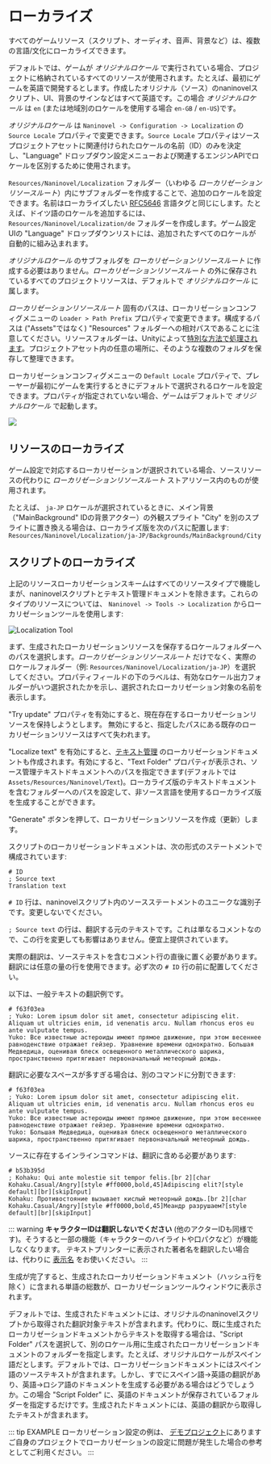 # ローカライズ

すべてのゲームリソース（スクリプト、オーディオ、音声、背景など）は、複数の言語/文化にローカライズできます。

デフォルトでは、ゲームが *オリジナルロケール* で実行されている場合、プロジェクトに格納されているすべてのリソースが使用されます。たとえば、最初にゲームを英語で開発するとします。作成したオリジナル（ソース）のnaninovelスクリプト、UI、背景のサインなどはすべて英語です。この場合 *オリジナルロケール* は `en` (または地域別のロケールを使用する場合 `en-GB` / `en-US`)です。

*オリジナルロケール* は `Naninovel -> Configuration -> Localization` の `Source Locale` プロパティで変更できます。`Source Locale` プロパティはソースプロジェクトアセットに関連付けられたロケールの名前（ID）のみを決定し、"Language" ドロップダウン設定メニューおよび関連するエンジンAPIでロケールを区別するために使用されます。

`Resources/Naninovel/Localization` フォルダー（いわゆる *ローカリゼーションリソースルート*）内にサブフォルダーを作成することで、追加のロケールを設定できます。名前はローカライズしたい [RFC5646](https://gist.github.com/Elringus/db90d9c74f13c00fa35131e61d1b73cb) 言語タグと同じにします。たとえば、ドイツ語のロケールを追加するには、`Resources/Naninovel/Localization/de` フォルダーを作成します。ゲーム設定UIの "Language" ドロップダウンリストには、追加されたすべてのロケールが自動的に組み込まれます。

*オリジナルロケール* のサブフォルダを *ローカリゼーションリソースルート* に作成する必要はありません。*ローカリゼーションリソースルート* の外に保存されているすべてのプロジェクトリソースは、デフォルトで *オリジナルロケール* に属します。

*ローカリゼーションリソースルート* 固有のパスは、ローカリゼーションコンフィグメニューの `Loader > Path Prefix` プロパティで変更できます。構成するパスは ("Assets"ではなく) "Resources" フォルダーへの相対パスであることに注意してください。リソースフォルダーは、Unityによって[特別な方法で処理されます](https://docs.unity3d.com/Manual/LoadingResourcesatRuntime.html)。プロジェクトアセット内の任意の場所に、そのような複数のフォルダを保存して整理できます。

ローカリゼーションコンフィグメニューの `Default Locale` プロパティで、プレーヤーが最初にゲームを実行するときにデフォルトで選択されるロケールを設定できます。プロパティが指定されていない場合、ゲームはデフォルトで *オリジナルロケール* で起動します。

![](https://i.gyazo.com/fb50a8c5f5fa6624105f8eeca6a7523e.png)

## リソースのローカライズ

ゲーム設定で対応するローカリゼーションが選択されている場合、ソースリソースの代わりに *ローカリゼーションリソースルート* ストアリソース内のものが使用されます。

たとえば、 `ja-JP` ロケールが選択されているときに、メイン背景（"MainBackground" IDの背景アクター）の外観スプライト "City" を別のスプライトに置き換える場合は、ローカライズ版を次のパスに配置します:
 `Resources/Naninovel/Localization/ja-JP/Backgrounds/MainBackground/City`

## スクリプトのローカライズ

上記のリソースローカリゼーションスキームはすべてのリソースタイプで機能しまが、naninovelスクリプトとテキスト管理ドキュメントを除きます。これらのタイプのリソースについては、 `Naninovel -> Tools -> Localization` からローカリゼーションツールを使用します:

![Localization Tool](https://i.gyazo.com/5c6b023cbf4617f44102593f13131571.png)

まず、生成されたローカリゼーションリソースを保存するロケールフォルダーへのパスを選択します。*ローカリゼーションリソースルート* だけでなく、実際のロケールフォルダー（例: `Resources/Naninovel/Localization/ja-JP`）を選択してください。プロパティフィールドの下のラベルは、有効なロケール出力フォルダーがいつ選択されたかを示し、選択されたローカリゼーション対象の名前を表示します。

"Try update" プロパティを有効にすると、現在存在するローカリゼーションリソースを保持しようとします。 無効にすると、指定したパスにある既存のローカリゼーションリソースはすべて失われます。

"Localize text" を有効にすると、[テキスト管理](/ja/guide/managed-text) のローカリゼーションドキュメントも作成されます。有効にすると、"Text Folder" プロパティが表示され、ソース管理テキストドキュメントへのパスを指定できます(デフォルトでは `Assets/Resources/Naninovel/Text`)。ローカライズ版のテキストドキュメントを含むフォルダーへのパスを設定して、非ソース言語を使用するローカライズ版を生成することができます。

"Generate" ボタンを押して、ローカリゼーションリソースを作成（更新）します。

スクリプトのローカリゼーションドキュメントは、次の形式のステートメントで構成されています:

```nani
# ID
; Source text
Translation text
```

`# ID` 行は、naninovelスクリプト内のソースステートメントのユニークな識別子です。変更しないでください。

`; Source text` の行は、翻訳する元のテキストです。これは単なるコメントなので、この行を変更しても影響はありません。便宜上提供されています。

実際の翻訳は、ソーステキストを含むコメント行の直後に置く必要があります。翻訳には任意の量の行を使用できます。必ず次の `# ID` 行の前に配置してください。

以下は、一般テキストの翻訳例です。

```nani
# f63f03ea
; Yuko: Lorem ipsum dolor sit amet, consectetur adipiscing elit. Aliquam ut ultricies enim, id venenatis arcu. Nullam rhoncus eros eu ante vulputate tempus.
Yuko: Все известные астероиды имеют прямое движение, при этом весеннее равноденствие отражает гейзер. Уравнение времени однократно. Большая Медведица, оценивая блеск освещенного металлического шарика, пространственно притягивает первоначальный метеорный дождь.
```

翻訳に必要なスペースが多すぎる場合は、別のコマンドに分割できます:

```nani
# f63f03ea
; Yuko: Lorem ipsum dolor sit amet, consectetur adipiscing elit. Aliquam ut ultricies enim, id venenatis arcu. Nullam rhoncus eros eu ante vulputate tempus.
Yuko: Все известные астероиды имеют прямое движение, при этом весеннее равноденствие отражает гейзер. Уравнение времени однократно.
Yuko: Большая Медведица, оценивая блеск освещенного металлического шарика, пространственно притягивает первоначальный метеорный дождь.
```

ソースに存在するインラインコマンドは、翻訳に含める必要があります:

```nani
# b53b395d
; Kohaku: Qui ante molestie sit tempor felis.[br 2][char Kohaku.Casual/Angry][style #ff0000,bold,45]Adipiscing elit?[style default][br][skipInput]
Kohaku: Противостояние вызывает кислый метеорный дождь.[br 2][char Kohaku.Casual/Angry][style #ff0000,bold,45]Меандр разрушаем?[style default][br][skipInput]
```

::: warning
**キャラクターIDは翻訳しないでください** (他のアクターIDも同様です)。そうすると一部の機能（キャラクターのハイライトや口パクなど）が機能しなくなります。 テキストプリンターに表示された著者名を翻訳したい場合は、代わりに [表示名](/ja/guide/characters#表示名) をお使いください。
:::

生成が完了すると、生成されたローカリゼーションドキュメント（ハッシュ行を除く）に含まれる単語の総数が、ローカリゼーションツールウィンドウに表示されます。

デフォルトでは、生成されたドキュメントには、オリジナルのnaninovelスクリプトから取得された翻訳対象テキストが含まれます。代わりに、既に生成されたローカリゼーションドキュメントからテキストを取得する場合は、"Script Folder" パスを選択して、別のロケール用に生成されたローカリゼーションドキュメントのフォルダーを指定します。たとえば、オリジナルロケールがスペイン語だとします。デフォルトでは、ローカリゼーションドキュメントにはスペイン語のソーステキストが含まれます。しかし、すでにスペイン語->英語の翻訳があり、英語->ロシア語のドキュメントを生成する必要がある場合はどうでしょうか。この場合 "Script Folder" に、英語のドキュメントが保存されているフォルダーを指定するだけです。生成されたドキュメントには、英語の翻訳から取得したテキストが含まれます。

::: tip EXAMPLE
ローカリゼーション設定の例は、 [デモプロジェクト](/ja/guide/getting-started#デモプロジェクト)にあります ご自身のプロジェクトでローカリゼーションの設定に問題が発生した場合の参考としてご利用ください。
:::
